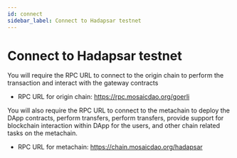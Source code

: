 ```yaml
---
id: connect
sidebar_label: Connect to Hadapsar testnet
---
```


# Connect to Hadapsar testnet

You will require the RPC URL to connect to the origin chain to perform the transaction and interact with the gateway contracts

- RPC URL for origin chain: https://rpc.mosaicdao.org/goerli

You will also require the RPC URL to connect to the metachain to deploy the DApp contracts, perform transfers, perform transfers, provide support for blockchain interaction within DApp for the users, and other chain related tasks on the metachain.

- RPC URL for metachain: https://chain.mosaicdao.org/hadapsar
